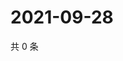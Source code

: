 # 2021-09-28

共 0 条

<!-- BEGIN WEIBO -->
<!-- 最后更新时间 Tue Sep 28 2021 12:00:37 GMT+0800 (China Standard Time) -->

<!-- END WEIBO -->
